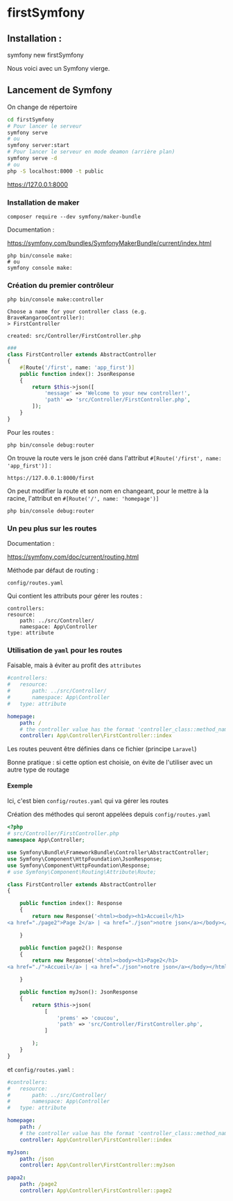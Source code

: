 # firstSymfony

## Installation :

  symfony new firstSymfony

Nous voici avec un Symfony vierge.

## Lancement de Symfony

On change de répertoire

```bash
cd firstSymfony
# Pour lancer le serveur
symfony serve
# ou
symfony server:start
# Pour lancer le serveur en mode deamon (arrière plan)
symfony serve -d
# ou
php -S localhost:8000 -t public
```

https://127.0.0.1:8000

### Installation de maker

    composer require --dev symfony/maker-bundle

Documentation :

https://symfony.com/bundles/SymfonyMakerBundle/current/index.html

    php bin/console make:
    # ou
    symfony console make:

### Création du premier contrôleur

    php bin/console make:controller

    Choose a name for your controller class (e.g. BraveKangarooController):
    > FirstController

    created: src/Controller/FirstController.php

```php
###
class FirstController extends AbstractController
{
    #[Route('/first', name: 'app_first')]
    public function index(): JsonResponse
    {
        return $this->json([
            'message' => 'Welcome to your new controller!',
            'path' => 'src/Controller/FirstController.php',
        ]);
    }
}
```

Pour les routes : 

    php bin/console debug:router

On trouve la route vers le json créé dans l'attribut `#[Route('/first', name: 'app_first')]` :
    
    https://127.0.0.1:8000/first

On peut modifier la route et son nom en changeant, pour le mettre à la racine, l'attribut en `#[Route('/', name: 'homepage')]`

    php bin/console debug:router

### Un peu plus sur les routes

Documentation :

https://symfony.com/doc/current/routing.html

Méthode par défaut de routing :

    config/routes.yaml

Qui contient les attributs pour gérer les routes :

    controllers:
    resource:
        path: ../src/Controller/
        namespace: App\Controller
    type: attribute

### Utilisation de `yaml` pour les routes

Faisable, mais à éviter au profit des `attributes`

```yaml
#controllers:
#   resource:
#       path: ../src/Controller/
#       namespace: App\Controller
#   type: attribute

homepage:
    path: /
    # the controller value has the format 'controller_class::method_name'
    controller: App\Controller\FirstController::index
```

Les routes peuvent être définies dans ce fichier (principe `Laravel`)

Bonne pratique : si cette option est choisie, on évite de l'utiliser avec un autre type de routage

#### Exemple

Ici, c'est bien `config/routes.yaml` qui va gérer les routes


Création des méthodes qui seront appelées depuis `config/routes.yaml`
```php
<?php
# src/Controller/FirstController.php
namespace App\Controller;

use Symfony\Bundle\FrameworkBundle\Controller\AbstractController;
use Symfony\Component\HttpFoundation\JsonResponse;
use Symfony\Component\HttpFoundation\Response;
# use Symfony\Component\Routing\Attribute\Route;

class FirstController extends AbstractController
{

    public function index(): Response
    {
        return new Response('<html><body><h1>Accueil</h1>
<a href="./page2">Page 2</a> | <a href="./json">notre json</a></body></html>');

    }

    public function page2(): Response
    {
        return new Response('<html><body><h1>Page2</h1>
<a href="./">Accueil</a> | <a href="./json">notre json</a></body></html>');

    }

    public function myJson(): JsonResponse
    {
        return $this->json(
            [
                'prems' => 'coucou',
                'path' => 'src/Controller/FirstController.php',
            ]

        );
    }
}
```
 et `config/routes.yaml` :

```yaml
#controllers:
#   resource:
#       path: ../src/Controller/
#       namespace: App\Controller
#   type: attribute

homepage:
    path: /
    # the controller value has the format 'controller_class::method_name'
    controller: App\Controller\FirstController::index

myJson:
    path: /json
    controller: App\Controller\FirstController::myJson

papa2:
    path: /page2
    controller: App\Controller\FirstController::page2
```
